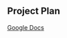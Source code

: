 ## Project Plan
[Google Docs](https://docs.google.com/document/d/1zjnfaINqreSLUBCpALGy-z0GMEiCyiaTXee2zmCmhoc/edit#heading=h.d9egxcszm7xg)